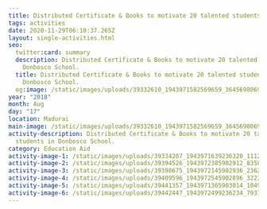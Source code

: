 ```yaml
---
title: Distributed Certificate & Books to motivate 20 talented students.
tags: activities
date: 2020-11-29T06:10:37.265Z
layout: single-activities.html
seo:
  twitter:card: summary
  description: Distributed Certificate & Books to motivate 20 talented students in
    Donbosco School.
  title: Distributed Certificate & Books to motivate 20 talented students in
    Donbosco School.
  og:image: /static/images/uploads/39332610_1943971582569659_3645698069116223488_n_1943971579236326.jpg
year: "2018"
month: Aug
day: "17"
location: Madurai
main-image: /static/images/uploads/39332610_1943971582569659_3645698069116223488_n_1943971579236326.jpg
activity-description: Distributed Certificate & Books to motivate 20 talented
  students in Donbosco School.
category: Education Aid
activity-image-1: /static/images/uploads/39334207_1943971639236320_1112563968964034560_n_1943971635902987.jpg
activity-image-2: /static/images/uploads/39394526_1943972385902912_8358973807989358592_n_1943972382569579.jpg
activity-image-3: /static/images/uploads/39398675_1943972145902936_2362843916790661120_n_1943972142569603.jpg
activity-image-4: /static/images/uploads/39409596_1943972545902896_3223804707235430400_n_1943972542569563.jpg
activity-image-5: /static/images/uploads/39441357_1943971365903014_1049289608816230400_n_1943971362569681.jpg
activity-image-6: /static/images/uploads/39442447_1943972499236234_7937837794871738368_n_1943972495902901.jpg
---
```

